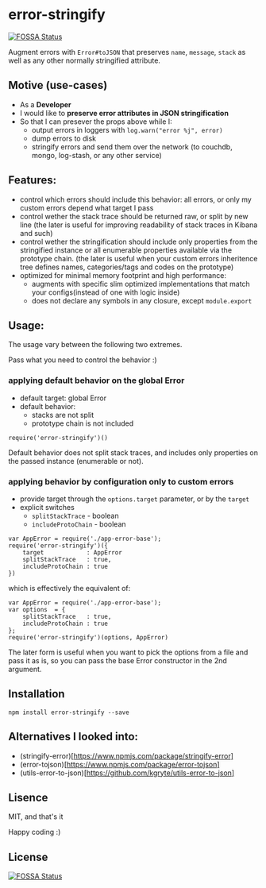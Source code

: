 # error-stringify
[![FOSSA Status](https://app.fossa.com/api/projects/git%2Bgithub.com%2Fosher%2Ferror-stringify.svg?type=shield)](https://app.fossa.com/projects/git%2Bgithub.com%2Fosher%2Ferror-stringify?ref=badge_shield)


Augment errors with `Error#toJSON` that preserves `name`, `message`, `stack` as well as any other 
normally stringified attribute.

## Motive (use-cases)
 - As a **Developer**
 - I would like to **preserve error attributes in JSON stringification**
 - So that I can presever the props above while I:
    - output errors in loggers with `log.warn("error %j", error)`
    - dump errors to disk
    - stringify errors and send them over the network (to couchdb, mongo, log-stash, or any other 
      service)
   
## Features:
 - control which errors should include this behavior: all errors, or only my custom errors
   depend what target I pass
 - control wether the stack trace should be returned raw, or split by new line
   (the later is useful for improving readability of stack traces in Kibana and such)
 - control wether the stringification should include only properties from the stringified 
   instance or all enumerable properties available via the prototype chain.
   (the later is useful when your custom errors inheritence tree defines names, categories/tags 
   and codes on the prototype)
 - optimized for minimal memory footprint and high performance: 
    - augments with specific slim optimized implementations that match your configs(instead 
      of one with logic inside)
    - does not declare any symbols in any closure, except `module.export`

## Usage:

The usage vary between the following two extremes.

Pass what you need to control the behavior :)

### applying default behavior on the global Error
 
 - default target: global Error 
 - default behavior: 
    - stacks are not split
    - prototype chain is not included

```
require('error-stringify')()
```

Default behavior does not split stack traces, and includes only properties on the passed 
instance (enumerable or not).

### applying behavior by configuration only to custom errors

 - provide target through the `options.target` parameter, or by the `target`
 - explicit switches
    - `splitStackTrace` - boolean
    - `includeProtoChain` - boolean

```
var AppError = require('./app-error-base');
require('error-stringify')({
    target            : AppError
    splitStackTrace   : true, 
    includeProtoChain : true
})

```

which is effectively the equivalent of: 
```
var AppError = require('./app-error-base');
var options  = {
    splitStackTrace   : true, 
    includeProtoChain : true
};
require('error-stringify')(options, AppError)

```
The later form is useful when you want to pick the options from a file and pass it as is, 
so you can pass the base Error constructor in the 2nd argument.


## Installation

```
npm install error-stringify --save
```

## Alternatives I looked into:
 - (stringify-error)[https://www.npmjs.com/package/stringify-error]
 - (error-tojson)[https://www.npmjs.com/package/error-tojson]
 - (utils-error-to-json)[https://github.com/kgryte/utils-error-to-json]
 
## Lisence
MIT, and that's it

Happy coding :) 

## License
[![FOSSA Status](https://app.fossa.com/api/projects/git%2Bgithub.com%2Fosher%2Ferror-stringify.svg?type=large)](https://app.fossa.com/projects/git%2Bgithub.com%2Fosher%2Ferror-stringify?ref=badge_large)
